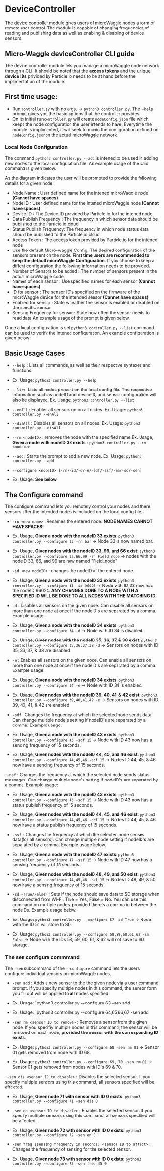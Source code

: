 # DeviceController

The device controller module gives users of microWaggle nodes a form of remote user control. The module is capable of changing frequencies of reading and publishing data as well as enabling & disabling of device sensors. 
 
## Micro-Waggle deviceController CLI guide

The device controller module lets you manage a microWaggle node network through a CLI. It should be noted that the **access tokens** and the unique **device IDs** privided by Particle.io needs to be at hand before the implimentation of the module. 

## First time usage: 
- Run `controller.py` with no args. -> `python3 controller.py`. The`--help` prompt gives you the basic options that the controller provides.
- On its initial run`controller.py` will create `nodeConfig.json` file which keeps the node configuration the user intends to have. Everytime the module is implimented, it will seek to mimic the configuration defined on `nodeConfig.json`on the actual microWaggle network.  

### Local Node Configuration
The command  `python3 controller.py --add` is intened to be used in adding new nodes to the local configuration file. An example usage of the said command is given below. 

As the diagram indicates the user will be prompted to provide the following details for a given node:
- Node Name : User defined name for the intened microWaggle node **(Cannot have spaces)**
- Node ID   : User defined name for the intened microWaggle node **(Cannot have spaces)**
- Device ID : The Device ID provided by Particle.io for the intened node
- Data Publish Frequency : The frequency in which sensor data should be published to the Particle.io cloud
- Status Publish Frequency: The frequency in which node status data should be published to the Particle.io cloud
- Access Token : The access token provided by Particle.io for the intened node
- Use the default Micro-waggle Config: The desired configuration of the sensors present on the node. **First time users are recommended to keep the default microWaggle Configuration**. If you choose to keep a diffent configuration the following information needs to be provided.
- Number of Sensors to be added : The number of sensors present in the actual microWaggle code 
- Names of each sensor : Use specified names for each sensor **(Cannot have spaces)**
- ID for sensor : The sensor ID's specified on the firmware of the microWaggle device for the intended sensor **(Cannot have spaces)**
- Enabled for sensor : State wheather the sensor is enabled or disabled on the specific sensor
- Sensing Frequency for sensor : State how often the sensor needs to read data
An example usage of the prompt is given below.


Once a local configuration is set `python3 controller.py --list` command can be used to verify the intened configuration. An example configuration is given below:

## Basic Usage Cases

- `--help` : Lists all commands, as well as their respective syntaxes and functions.
* Ex. Usage: `python3 controller.py --help` 

- `--list`: Lists all nodes present on the local config file. The respective information such as nodeID and deviceID, and sensor configuration will also be displayed.
 Ex. Usage: `python3 controller.py --list`

- `--enAll` : Enables all sensors on on all nodes.
 Ex. Usage: `python3 controller.py --enAll`

- `--disAll` : Disables all sensors on all nodes.
 Ex. Usage: `python3 controller.py --disAll`

- `--rm <nodeID>` : removes the node with the specified name
 Ex. Usage, **Given a node with nodeID 33 exists** : `python3 controller.py --rm <nodeID>`

- `--add` : Starts the prompt to add a new node.
 Ex. Usage: `python3 controller.py --add`

- `--configure <nodeID> [-rn/-id/-d/-e/-sdf/-ssf/-sm/-sd/-sen]`
* Ex. Usage: **See below**

## The Configure command

The configure command lets you remotely control your nodes and there sensors after the intended nodes is included on the local config file. 

- `-rn <new name>` : Renames the entered node.
  **NODE NAMES CANNOT HAVE SPACES!**
 - Ex. Usage, **Given a node with the nodeID 33 exists**: `python3 controller.py --configure 33 -rn bar` -> Node 33 is now named bar.
 - Ex. Usage, **Given nodes with the nodeID 33, 99, and 66 exist**: `python3 controller.py --configure 33,66,99 -rn Field_node` -> nodes with the nodeID 33, 66, and 99 are now named "Field_node".

- `-id <new nodeID>` : changes the nodeID of the entered node. 
 - Ex. Usage, **Given a node with the nodeID 33 exists**: `python3 controller.py --configure 33 -id 96024` -> Node with ID 33 now has the nodeID 96024.
 **ANY CHANGES DONE TO A NODE WITH A SPECIFIED ID WILL BE DONE TO ALL NODES WITH THE MATCHING ID.**

- `-d` : Disables all sensors on the given node. Can disable all sensors on more than one node at once if the nodeID's are separated by a comma. Example usage:
 - Ex. Usage, **Given a node with the nodeID 34 exists**: `python3 controller.py --configure 34 -d` -> Node with ID 34 is disabled.
 - Ex. Usage, **Given nodes with the nodeID 35, 36, 37, & 38 exist**: `python3 controller.py --configure 35,36,37,38 -d` -> Sensors on nodes with ID 35, 36, 37, & 38 are disabled.

- `-e` : Enables all sensors on the given node. Can enable all sensors on more than one node at once if the nodeID's are separated by a comma. Example usage:
 - Ex. Usage, **Given a node with the nodeID 34 exists**: `python3 controller.py --configure 34 -e` -> Node with ID 34 is enabled.
 - Ex. Usage, **Given nodes with the nodeID 39, 40, 41, & 42 exist**: `python3 controller.py --configure 39,40,41,42 -e` -> Sensors on nodes with ID 39, 40, 41, & 42 are enabled.

- `-sdf` : Changes the frequency at which the selected node sends data. Can change multiple node's setting if nodeID's are separated by a comma. Example usage:
 - Ex. Usage, **Given a node with the nodeID 43 exists**: `python3 controller.py --configure 43 -sdf 15` -> Node with ID 43 now has a sending frequency of 15 seconds. 
 - Ex. Usage, **Given nodes with the nodeID 44, 45, and 46 exist**: `python3 controller.py --configure 44,45,46 -sdf 15` -> Nodes ID 44, 45, & 46 now have a sending frequency of 15 seconds. 

-`-nsf` : Changes the frequency at which the selected node sends status messages. Can change multiple node's setting if nodeID's are separated by a comma. Example usage:
 - Ex. Usage, **Given a node with the nodeID 43 exists**: `python3 controller.py --configure 43 -sdf 15` -> Node with ID 43 now has a status publish frequency of 15 seconds. 
 - Ex. Usage, **Given nodes with the nodeID 44, 45, and 46 exist**: `python3 controller.py --configure 44,45,46 -sdf 15` -> Nodes ID 44, 45, & 46 now have a status publish frequency of 15 seconds. 

- `-ssf `: Changes the frequency at which the selected node senses data(for all sensors). Can change multiple node setting if nodeID's are separated by a comma. Example usage below.
 - Ex. Usage, **Given a node with the nodeID 47 exists**: `python3 controller.py --configure 47 -ssf 15` -> Node with ID 47 now has a sensing frequency of 15 seconds. 
 - Ex. Usage, **Given nodes with the nodeID 48, 49, and 50 exist**: `python3 controller.py --configure 44,45,46 -ssf 15` -> Nodes ID 48, 49, & 50 now have a sensing frequency of 15 seconds.

- `-sd <True/False>` : Sets if the node should save data to SD storage when disconnected from Wi-Fi. True = Yes, False = No. You can use this command on multiple nodes, provided there's a comma in between the nodeIDs. Example usage below. 
 - Ex. Usage: `python3 controller.py --configure 57 -sd True` -> Node with the ID 51 will store to SD.
 - Ex. Usage: `python3 controller.py --configure 58,59,60,61,62 -sm False` -> Node with the IDs 58, 59, 60, 61, & 62 will not save to SD storage.

### The sen configure commmand

The `-sen` subcommand of the `--configure` command lets the users configure individual sensors on microWaggle nodes.

- `-sen add` : Adds a new sensor to the the given node via a user command prompt. If you specify multiple nodes in this command, the sensor form you fill out will be applied to **all** nodes specified. 

 - Ex. Usage: `python3 controller.py --configure 63 -sen add
 - Ex. Usage: `python3 controller.py --configure 64,65,66,67 -sen add

- `-sen rm <sensor ID to remove>` : Removes a sensor from the given node. If you specifiy multiple nodes in this command, the sensor will be removed on each node, **provided the sensor with the corresponding ID exists**.

 - Ex. Usage: `python3 controller.py --configure 68 -sen rm 01` -> Sensor 01 gets removed from node with ID 68.
 - Ex. Usage: `python3 controller.py --configure 69, 70 -sen rm 01` -> Sensor 01 gets removed from nodes with ID's 69 & 70.

-`-sen dis <sensor ID to disable>` : Disables the selected sensor. If you specify multiple sensors using this command, all sensors specified will be affected. 
 - Ex. Usage, **Given node 71 with sensor with ID 0 exists**: `python3 controller.py --configure 71 -sen dis 0`

- `-sen en <sensor ID to disable>` : Enables the selected sensor. If you specify multiple sensors using this command, all sensors specified will be affected. 
 - Ex. Usage, **Given node 72 with sensor with ID 0 exists**: `python3 controller.py --configure 72 -sen en 0`

- `-sen freq [sensing frequency in seconds] <sensor ID to affect>` : Changes the frequency of sensing for the selected sensor.
 - Ex. Usage, **Given node 73 with sensor with ID 0 exists**: `python3 controller.py --configure 73 -sen freq 45 0`



      
